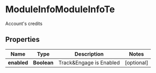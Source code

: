 

# ModuleInfoModuleInfoTe

Account's credits

## Properties

| Name | Type | Description | Notes |
|------------ | ------------- | ------------- | -------------|
|**enabled** | **Boolean** | Track&amp;Engage is Enabled |  [optional] |



